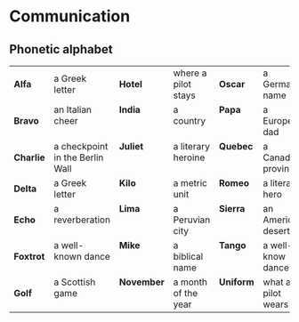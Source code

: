 # Communication

## Phonetic alphabet
<table>
<tbody>
<tr>
  <td><strong>Alfa</strong></td>
  <td>a Greek letter<br></td>
  <td><strong>Hotel</strong></td>
  <td>where a pilot stays<br></td>
  <td><strong>Oscar</strong><br></td>
  <td>a German name<br></td>
  <td><strong>Victor</strong><br></td>
  <td>a Slavic name<br></td>
</tr>
<tr>
  <td><strong>Bravo</strong></td>
  <td valign="top">an Italian cheer<br>
  </td>
  <td valign="top"><strong>India</strong></td>
  <td valign="top">a country<br>
  </td>
  <td valign="top"><strong>Papa</strong><br>
  </td>
  <td valign="top">a European dad<br>
  </td>
  <td valign="top"><strong>Whiskey</strong><br>
  </td>
  <td valign="top">a worldwide drink<br>
  </td>
</tr>
<tr>
  <td><strong>Charlie</strong></td>
  <td valign="top">a checkpoint in the Berlin Wall<br>
  </td>
  <td valign="top"><strong>Juliet</strong><br>
  </td>
  <td valign="top">a literary heroine<br>
  </td>
  <td valign="top"><strong>Quebec</strong><br>
  </td>
  <td valign="top">a Canadian province<br>
  </td>
  <td valign="top"><strong>X-ray</strong><br>
  </td>
  <td valign="top">cosmic rays<br>
  </td>
</tr>
<tr>
  <td><strong>Delta</strong></td>
  <td valign="top">a Greek letter<br>
  </td>
  <td valign="top"><strong>Kilo</strong><br>
  </td>
  <td valign="top">a metric unit<br>
  </td>
  <td valign="top"><strong>Romeo</strong><br>
  </td>
  <td valign="top">a literary hero<br>
  </td>
  <td valign="top"><strong>Yankee</strong><br>
  </td>
  <td valign="top">an American<br>
  </td>
</tr>
<tr>
  <td><strong>Echo</strong></td>
  <td valign="top">a reverberation<br>
  </td>
  <td valign="top"><strong>Lima</strong><br>
  </td>
  <td valign="top">a Peruvian city<br>
  </td>
  <td valign="top"><strong>Sierra</strong><br>
  </td>
  <td valign="top">an American desert<br>
  </td>
  <td valign="top"><strong>Zulu</strong><br>
  </td>
  <td valign="top">an African people<br>
  </td>
</tr>
<tr>
  <td><strong>Foxtrot</strong></td>
  <td valign="top">a well-known dance<br>
  </td>
  <td valign="top"><strong>Mike</strong><br>
  </td>
  <td valign="top">a biblical name<br>
  </td>
  <td valign="top"><strong>Tango</strong><br>
  </td>
  <td valign="top">a well-know dance<br>
  </td>
  <td valign="top"><br>
  </td>
  <td valign="top"><br>
  </td>
</tr>
<tr>
  <td><strong>Golf</strong></td>
  <td valign="top">a Scottish game<br>
  </td>
  <td valign="top"><strong>November</strong><br>
  </td>
  <td valign="top">a month of the year<br>
  </td>
  <td valign="top"><strong>Uniform</strong><br>
  </td>
  <td valign="top">what a pilot wears<br>
  </td>
  <td valign="top"><br>
  </td>
  <td valign="top"><br>
  </td>
</tr>
</tbody>
</table>
